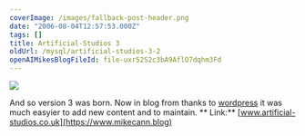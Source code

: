 ```yaml
---
coverImage: /images/fallback-post-header.png
date: "2006-08-04T12:57:53.000Z"
tags: []
title: Artificial-Studios 3
oldUrl: /mysql/artificial-studios-3-2
openAIMikesBlogFileId: file-uxr52S2c3bA9AflO7dqhm3Fd
---
```


![](https://www.mikecann.blog/wp-content/uploads/Image/artstu3.gif)

And so version 3 was born. Now in blog from thanks to [wordpress](https://www.wordpress.com) it was much easyier to add new content and to maintain.
**
Link:** [www.artificial-studios.co.uk](https://www.mikecann.blog)
